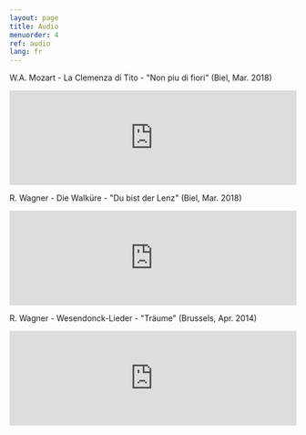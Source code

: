 ```yaml
---
layout: page
title: Audio
menuorder: 4
ref: audio
lang: fr
---
```

W.A. Mozart - La Clemenza di Tito - "Non piu di fiori" (Biel, Mar. 2018)

<iframe width="100%" height="166" scrolling="no" frameborder="no" allow="autoplay" src="https://w.soundcloud.com/player/?url=https%3A//api.soundcloud.com/tracks/420155632&color=%23251178&auto_play=false&hide_related=false&show_comments=true&show_user=true&show_reposts=false&show_teaser=true"></iframe>

R. Wagner - Die Walküre - "Du bist der Lenz" (Biel, Mar. 2018)

<iframe width="100%" height="166" scrolling="no" frameborder="no" allow="autoplay" src="https://w.soundcloud.com/player/?url=https%3A//api.soundcloud.com/tracks/420147200&color=%23251178&auto_play=false&hide_related=false&show_comments=true&show_user=true&show_reposts=false&show_teaser=true"></iframe>

R. Wagner - Wesendonck-Lieder - "Träume"   (Brussels, Apr. 2014)

<iframe width="100%" height="166" scrolling="no" frameborder="no" src="https://w.soundcloud.com/player/?url=https%3A//api.soundcloud.com/tracks/359908040&amp;color=%23000000&amp;auto_play=false&amp;hide_related=false&amp;show_comments=true&amp;show_user=true&amp;show_reposts=false&amp;show_teaser=true"></iframe>
